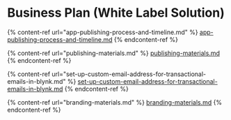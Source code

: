 # Business Plan (White Label Solution)

{% content-ref url="app-publishing-process-and-timeline.md" %}
[app-publishing-process-and-timeline.md](app-publishing-process-and-timeline.md)
{% endcontent-ref %}

{% content-ref url="publishing-materials.md" %}
[publishing-materials.md](publishing-materials.md)
{% endcontent-ref %}

{% content-ref url="set-up-custom-email-address-for-transactional-emails-in-blynk.md" %}
[set-up-custom-email-address-for-transactional-emails-in-blynk.md](set-up-custom-email-address-for-transactional-emails-in-blynk.md)
{% endcontent-ref %}

{% content-ref url="branding-materials.md" %}
[branding-materials.md](branding-materials.md)
{% endcontent-ref %}
